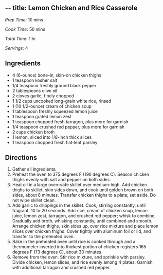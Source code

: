--
title: Lemon Chicken and Rice Casserole
--
*Prep Time*: 10 mins

*Cook Time*: 50 mins

*Total Time*: 1 hr

*Servings*: 4

## Ingredients
- 4 (6-ounce) bone-in, skin-on chicken thighs
- 1 teaspoon kosher salt
- 1/4 teaspoon freshly ground black pepper
- 2 tablespoons olive oil
- 2 cloves garlic, finely chopped
- 1 1/2 cups uncooked long-grain white rice, rinsed
- 1 (10 1/2-ounce) cream of chicken soup
- 1 tablespoon freshly squeezed lemon juice
- 1 teaspoon grated lemon zest
- 1 teaspoon chopped fresh tarragon, plus more for garnish
- 1/4 teaspoon crushed red pepper, plus more for garnish
- 2 cups chicken broth
- 1 lemon, sliced into 1/8-inch thick slices
- 1 teaspoon chopped fresh flat-leaf parsley

## Directions
1. Gather all ingredients.
2. Preheat the oven to 375 degrees F (190 degrees C). Season chicken thighs evenly with salt
and pepper on both sides.
3. Heat oil in a large oven-safe skillet over medium-high. Add chicken thighs to skillet, skin
sides down, and cook until golden brown on both sides, about 8 minutes. Transfer chicken
thighs to a plate; set aside. Do not wipe skillet clean.
4. Add garlic to drippings in the skillet. Cook, stirring constantly, until fragrant, 10 to 20 seconds.
Add rice, cream of chicken soup, lemon juice, lemon zest, tarragon, and crushed red pepper;
whisk to combine. Gradually add broth, whisking constantly, until combined and smooth.
Arrange chicken thighs, skin sides up, over rice mixture and place lemon slices over chicken
thighs. Cover tightly with aluminum foil or lid, and transfer to the preheated oven.
5. Bake in the preheated oven until rice is cooked through and a thermometer inserted into
thickest portion of chicken registers 165 degrees F (73 degrees C), about 30 minutes.
6. Remove from the oven. Stir rice mixture, and sprinkle with parsley. Divide chicken, lemon
slices, and rice evenly among 4 plates. Garnish with
additional tarragon and crushed red pepper.